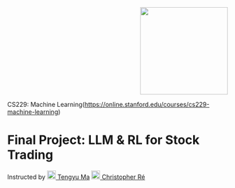 <div align="right">
    <img src="https://github.com/irinamarton/CS229-Final-Project/blob/main/images/SUSig_Stack_red.png" width="200"/>
</div>

CS229: Machine Learning(https://online.stanford.edu/courses/cs229-machine-learning)

# Final Project: LLM & RL for Stock Trading
Instructed by [<img src="https://ai.stanford.edu/~tengyuma/image/square_3594.jpg" width="20"/> Tengyu Ma](https://ai.stanford.edu/~tengyuma/)      [<img src="https://cs.stanford.edu/~chrismre/img/chrismre_headshot_lowres.jpg" width="20"/> Christopher Ré](https://cs.stanford.edu/~chrismre/)

